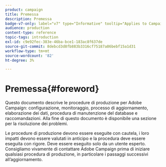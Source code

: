 ```yaml
---
product: campaign
title: Premessa
description: Premessa
badge-v7-only: label="v7" type="Informative" tooltip="Applies to Campaign Classic v7 only"
audience: production
content-type: reference
topic-tags: introduction
exl-id: c9e92fec-383e-46ba-bce1-183ac8f637de
source-git-commit: 8debcd3d8fb883b3316cf75187a86bebf15a1d31
workflow-type: tm+mt
source-wordcount: '82'
ht-degree: 3%

---
```


# Premessa{#foreword}



Questo documento descrive le procedure di produzione per Adobe Campaign: configurazione, monitoraggio, processo di aggiornamento, elaborazione dei dati, procedura di manutenzione del database e raccomandazioni. Alla fine di questo documento è disponibile una sezione per la risoluzione dei problemi.

Le procedure di produzione devono essere eseguite con cautela, i loro impatti devono essere valutati in anticipo e la procedura deve essere eseguita con rigore. Deve essere eseguito solo da un utente esperto. Consigliamo vivamente di contattare Adobe Campaign prima di iniziare qualsiasi procedura di produzione, in particolare i passaggi successivi all’aggiornamento.
